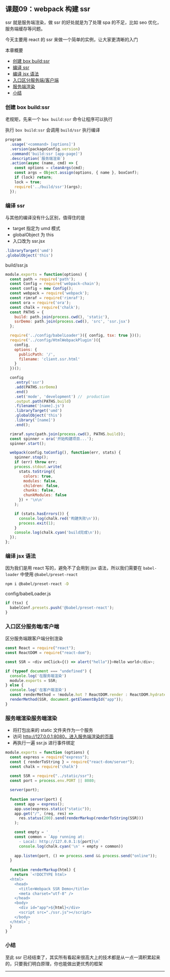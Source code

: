 ## 课题09：webpack 构建 ssr

ssr 就是服务端渲染，做 ssr 的好处就是为了处理 spa 的不足，比如 seo 优化，服务端缓存等问题。

今天主要用 react 的 ssr 来做一个简单的实例，让大家更清晰的入门

本章概要

- <a href="#8_1">创建 box build:ssr</a>
- <a href="#8_1">编译 ssr</a>
- <a href="#8_1">编译 jsx 语法</a>
- <a href="#8_1">入口区分服务端/客户端</a>
- <a href="#8_1">服务端渲染</a>
- <a href="#8_1">小结</a>

### <a name="8_1">创建 box build:ssr</a>

老规矩，先来一个 `box build:ssr` 命令让程序可以执行

执行 `box build:ssr` 会调用 `build/ssr` 执行编译

```js
program
  .usage('<command> [options]')
  .version(packageConfig.version)
  .command('build:ssr [app-page]')
  .description(`服务端渲染`)
  .action(async (name, cmd) => {
    const options = cleanArgs(cmd);
    const args = Object.assign(options, { name }, boxConf);
    if (lock) return;
    lock = true;
    require('../build/ssr')(args);
  });
```

### <a name="8_1">编译 ssr</a>

与其他的编译没有什么区别，值得住的是

- target 指定为 umd 模式
- globalObject 为 this
- 入口改为 ssr.jsx

```js
.libraryTarget('umd')
.globalObject('this')
```

build/ssr.js

```js
module.exports = function(options) {
  const path = require('path');
  const Config = require('webpack-chain');
  const config = new Config();
  const webpack = require('webpack');
  const rimraf = require('rimraf');
  const ora = require('ora');
  const chalk = require('chalk');
  const PATHS = {
    build: path.join(process.cwd(), 'static'),
    ssrDemo: path.join(process.cwd(), 'src', 'ssr.jsx')
  };

  require('../config/babelLoader')({ config, tsx: true })();
  require('../config/HtmlWebpackPlugin')({
    config,
    options: {
      publicPath: '/',
      filename: 'client.ssr.html'
    }
  })();

  config
    .entry('ssr')
    .add(PATHS.ssrDemo)
    .end()
    .set('mode', 'development') //  production
    .output.path(PATHS.build)
    .filename('[name].js')
    .libraryTarget('umd')
    .globalObject('this')
    .library('[name]')
    .end();

  rimraf.sync(path.join(process.cwd(), PATHS.build));
  const spinner = ora('开始构建项目...');
  spinner.start();

  webpack(config.toConfig(), function(err, stats) {
    spinner.stop();
    if (err) throw err;
    process.stdout.write(
      stats.toString({
        colors: true,
        modules: false,
        children: false,
        chunks: false,
        chunkModules: false
      }) + '\n\n'
    );

    if (stats.hasErrors()) {
      console.log(chalk.red('构建失败\n'));
      process.exit(1);
    }
    console.log(chalk.cyan('build完成\n'));
  });
};
```

### <a name="8_1">编译 jsx 语法</a>

因为我们是用 react 写的，避免不了会用到 jsx 语法，所以我们需要在 `babel-loader` 中使用 `@babel/preset-react`

```bash
npm i @babel/preset-react -D
```

config/babelLoader.js

```js
if (tsx) {
  babelConf.presets.push('@babel/preset-react');
}
```

### <a name="8_1">入口区分服务端/客户端</a>

区分服务端跟客户端分别渲染

```js
const React = require("react");
const ReactDOM = require("react-dom");

const SSR = <div onClick={() => alert("hello")}>Hello world</div>;

if (typeof document === "undefined") {
  console.log('在服务端渲染')
  module.exports = SSR;
} else {
  console.log('在客户端渲染')
  const renderMethod = !module.hot ? ReactDOM.render : ReactDOM.hydrate;
  renderMethod(SSR, document.getElementById("app"));
}
```

### <a name="8_1">服务端渲染</a>服务端渲染

- 将打包出来的 static 文件夹作为一个服务
- 访问 http://127.0.0.1:8080，进入服务端渲染的页面
- 再执行一遍 ssr.js 进行事件绑定

```js
module.exports = function (options) {
  const express = require("express");
  const { renderToString } = require("react-dom/server");
  const chalk = require('chalk')
  
  const SSR = require("../static/ssr");
  const port = process.env.PORT || 8080;

  server(port);
  
  function server(port) {
    const app = express();
    app.use(express.static("static"));
    app.get("/", (req, res) =>
      res.status(200).send(renderMarkup(renderToString(SSR)))
    );

    const empty = '    '
    const common = `App running at:
      - Local: http://127.0.0.1:${port}\n`
      console.log(chalk.cyan('\n' + empty + common))
    
    app.listen(port, () => process.send && process.send("online"));
  }
  
  function renderMarkup(html) {
    return `<!DOCTYPE html>
  <html>
    <head>
      <title>Webpack SSR Demo</title>
      <meta charset="utf-8" />
    </head>
    <body>
      <div id="app">${html}</div>
      <script src="./ssr.js"></script>
    </body>
  </html>`;
  }
}
```

### <a name="8_1">小结</a>

至此 ssr 已经结束了，其实所有看起来很高大上的技术都是从一点一滴积累起来的，只要我们明白原理，你也能做出更优秀的框架

-------------